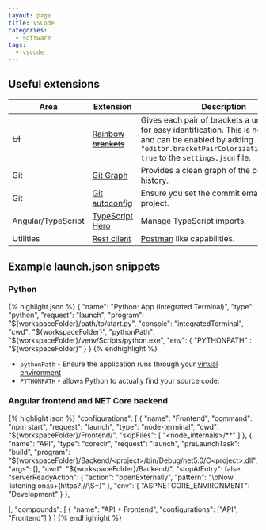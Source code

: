 ```yaml
---
layout: page
title: VSCode
categories:
  - software
tags:
  - vscode
---
```


## Useful extensions

| Area               | Extension                                                                                         | Description                                                                                                                                                                                                                                                                                     |
| ------------------ | ------------------------------------------------------------------------------------------------- | ----------------------------------------------------------------------------------------------------------------------------------------------------------------------------------------------------------------------------------------------------------------------------------------------- |
| ~~UI~~             | ~~[Rainbow brackets](https://marketplace.visualstudio.com/items?itemName=2gua.rainbow-brackets)~~ | Gives each pair of brackets a unique colour for easy identification. This is now [built-in](https://code.visualstudio.com/updates/v1_60#_high-performance-bracket-pair-colorization) and can be enabled by adding `"editor.bracketPairColorization.enabled": true` to the `settings.json` file. |
| Git                | [Git Graph](https://marketplace.visualstudio.com/items?itemName=mhutchie.git-graph)               | Provides a clean graph of the project history.                                                                                                                                                                                                                                                  |
| Git                | [Git autoconfig](https://marketplace.visualstudio.com/items?itemName=shyykoserhiy.git-autoconfig) | Ensure you set the commit email for each project.                                                                                                                                                                                                                                               |
| Angular/TypeScript | [TypeScript Hero](https://marketplace.visualstudio.com/items?itemName=rbbit.typescript-hero)      | Manage TypeScript imports.                                                                                                                                                                                                                                                                      |
| Utilities          | [Rest client](https://marketplace.visualstudio.com/items?itemName=humao.rest-client)              | [Postman](https://www.postman.com/) like capabilities.                                                                                                                                                                                                                                          |

## Example launch.json snippets

### Python

{% highlight json %}
{
"name": "Python: App (Integrated Terminal)",
"type": "python",
"request": "launch",
"program": "${workspaceFolder}/path/to/start.py",
    "console": "integratedTerminal",
    "cwd": "${workspaceFolder}",
"pythonPath": "${workspaceFolder}/venv/Scripts/python.exe",
    "env": {
        "PYTHONPATH" : "${workspaceFolder}"
}
}
{% endhighlight %}

- `pythonPath` - Ensure the application runs through your [virtual environment](https://docs.python.org/3/library/venv.html)
- `PYTHONPATH` - allows Python to actually find your source code.

### Angular frontend and NET Core backend

{% highlight json %}
"configurations": [
{
"name": "Frontend",
"command": "npm start",
"request": "launch",
"type": "node-terminal",
"cwd": "${workspaceFolder}/Frontend/",
        "skipFiles": [
            "<node_internals>/**"
        ]
    },
    {
        "name": "API",
        "type": "coreclr",
        "request": "launch",
        "preLaunchTask": "build",
        "program": "${workspaceFolder}/Backend/<project>/bin/Debug/net5.0/C<project>.dll",
"args": [],
"cwd": "${workspaceFolder}/Backend/<project>",
"stopAtEntry": false,
"serverReadyAction": {
"action": "openExternally",
"pattern": "\\bNow listening on:\\s+(https?://\\S+)"
},
"env": {
"ASPNETCORE_ENVIRONMENT": "Development"
}
},

],
"compounds": [
{
"name": "API + Frontend",
"configurations": ["API", "Frontend"]
}
]
{% endhighlight %}
